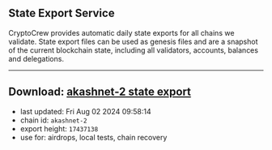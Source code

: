 ## State Export Service
CryptoCrew provides automatic daily state exports for all chains we validate. State export files can be used as genesis files and are a snapshot of the current blockchain state, including all validators, accounts, balances and delegations.

---
**Download: [akashnet-2 state export](https://dl-eu2.ccvalidators.com/SERVICE/akash/akashnet-2_export_17437138.json)**
---

- last updated: Fri Aug 02 2024 09:58:14
- chain id: `akashnet-2`
- export height: `17437138`
- use for: airdrops, local tests, chain recovery

